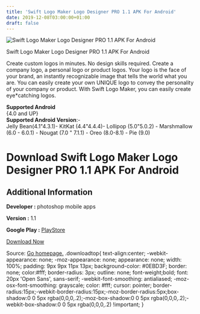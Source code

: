```yaml
---
title: 'Swift Logo Maker Logo Designer PRO 1.1 APK For Android'
date: 2019-12-08T03:00:00+01:00
draft: false
---
```


![Swift Logo Maker Logo Designer PRO 1.1 APK For Android](https://i1.wp.com/apkhome.net/wp-content/uploads/2019/12/Swift-Logo-Maker-Logo-Designer-PRO-1.1.png "Swift Logo Maker Logo Designer PRO 1.1 APK For Android")

  

Swift Logo Maker Logo Designer PRO 1.1 APK For Android

Create custom logos in minutes. No design skills required. Create a company logo, a personal logo or product logos. Your logo is the face of your brand, an instantly recognizable image that tells the world what you are. You can easily create your own UNIQUE logo to convey the personality of your company or product. With Swift Logo Maker, you can easily create eye\*catching logos.

**Supported Android**  
{4.0 and UP}  
**Supported Android Version**:-  
Jelly Bean(4.1"4.3.1)- KitKat (4.4"4.4.4)- Lollipop (5.0"5.0.2) - Marshmallow (6.0 - 6.0.1) - Nougat (7.0 " 7.1.1) - Oreo (8.0-8.1) - Pie (9.0)

Download Swift Logo Maker Logo Designer PRO 1.1 APK For Android
===============================================================

Additional Information
----------------------

**Developer :** photoshop mobile apps

**Version :** 1.1

**Google Play :** [PlayStore](https://play.google.com/store/apps/details?id=com.psma.logomaker)

  

[Download Now](https://store4app.co/post/swift-logo-maker-logo-designer-pro-1-1-apk-for-android_1575707014)

  
Source: [Go homepage.](https://store4app.co/post/swift-logo-maker-logo-designer-pro-1-1-apk-for-android_1575707014) .downloadtop{ text-align:center; -webkit-appearance: none; -moz-appearance: none; appearance: none; width: 100%; padding: 9px 9px 11px 13px; background-color: #0EBD3F; border: none; color:#fff; border-radius: 3px; outline: none; font-weight;bold; font: 20px 'Open Sans', sans-serif; -webkit-font-smoothing: antialiased; -moz-osx-font-smoothing: grayscale; color: #fff; cursor: pointer; border-radius:15px;-webkit-border-radius:15px;-moz-border-radius:5px;box-shadow:0 0 5px rgba(0,0,0,.2);-moz-box-shadow:0 0 5px rgba(0,0,0,.2);-webkit-box-shadow:0 0 5px rgba(0,0,0,.2) !important; }